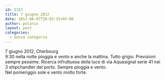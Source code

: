 ```yaml
---
id: 1157
title: 7 giugno 2012
date: 2012-06-07T20:03:15+02:00
author: polaris
layout: post
categories:
  - Senza categoria
---
```

7 giugno 2012, Cherbourg  
9:30 nella notte pioggia e vento e anche la mattina. Tutto grigio. Previsioni sempre pessime. Ricerca infruttuosa della luce di via Aquasignal serie 41 nei 3 shipchandler del porto. Sempre pioggia e vento.  
Nel pomeriggio sole e vento molto forte.